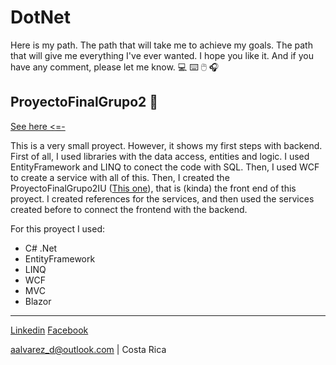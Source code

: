 # DotNet
Here is my path. The path that will take me to achieve my goals. The path that will give me everything I've ever wanted.
I hope you like it. And if you have any comment, please let me know. :computer: :keyboard: :computer_mouse: :headphones:

## ProyectoFinalGrupo2 :fork_and_knife:
[See here <=-](https://github.com/aalvareznet/DotNet/tree/main/ProyectoFinalGrupo2)

This is a very small proyect. However, it shows my first steps with backend. First of all, I used libraries with the data access, entities and logic. I used EntityFramework and LINQ to conect the code with SQL. Then, I used WCF to create a service with all of this. Then, I created the ProyectoFinalGrupo2IU ([This one](https://github.com/aalvareznet/DotNet/tree/main/ProyectoFinalGrupo2IU)), that is (kinda) the front end of this proyect. I created references for the services, and then used the services created before to connect the frontend with the backend.

For this proyect I used:
- C# .Net
- EntityFramework
- LINQ
- WCF
- MVC
- Blazor

---
[Linkedin](https://www.linkedin.com/in/aalvarezd2201/)
[Facebook](https://www.facebook.com/anthoalvarezd/)

aalvarez_d@outlook.com | 
Costa Rica
